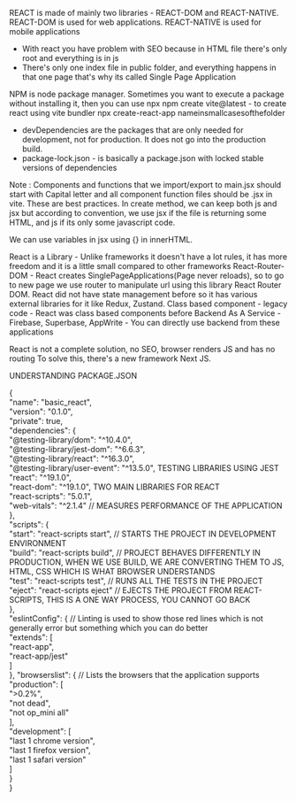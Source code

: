 REACT is made of mainly two libraries - REACT-DOM and REACT-NATIVE. REACT-DOM is used for web applications. REACT-NATIVE is used for mobile applications
- With react you have problem with SEO because in HTML file there's only root and everything is in js
- There's only one index file in public folder, and everything happens in that one page that's why its called Single Page Application
  
NPM is node package manager. Sometimes you want to execute a package without installing it, then you can use npx
npm create vite@latest - to create react using vite bundler
npx create-react-app nameinsmallcasesofthefolder 


- devDependencies are the packages that are only needed for development, not for production. It does not go into the production build.
- package-lock.json - is basically a package.json with locked stable versions of dependencies


Note : Components and functions that we import/export to main.jsx should start with Capital letter and all component function files should be .jsx in vite. These are best practices. In create method, we can keep both js and jsx but according to convention, we use jsx if the file is returning some HTML, and js if its only some javascript code.

We can use variables in jsx using {} in innerHTML.




React is a Library - Unlike frameworks it doesn't have a lot rules, it has more freedom and it is a little small compared to other frameworks
React-Router-DOM - React creates SinglePageApplications(Page never reloads), so to go to new page we use router to manipulate url using this library React Router DOM. 
React did not have state management before so it has various external libraries for it like Redux, Zustand. 
Class based component - legacy code - React was class based components before
Backend As A Service - Firebase, Superbase, AppWrite - You can directly use backend from these applications

React is not a complete solution, no SEO, browser renders JS and has no routing
To solve this, there's a new framework Next JS. 




UNDERSTANDING PACKAGE.JSON

{  
  "name": "basic_react",  
  "version": "0.1.0",  
  "private": true,  
  "dependencies": {  
    "@testing-library/dom": "^10.4.0",  
    "@testing-library/jest-dom": "^6.6.3",  
    "@testing-library/react": "^16.3.0",  
    "@testing-library/user-event": "^13.5.0", TESTING LIBRARIES USING JEST  
    "react": "^19.1.0",  
    "react-dom": "^19.1.0", TWO MAIN LIBRARIES FOR REACT  
    "react-scripts": "5.0.1",  
    "web-vitals": "^2.1.4"   // MEASURES PERFORMANCE OF THE APPLICATION  
  },  
  "scripts": {  
    "start": "react-scripts start", // STARTS THE PROJECT IN DEVELOPMENT ENVIRONMENT  
    "build": "react-scripts build", // PROJECT BEHAVES DIFFERENTLY IN PRODUCTION, WHEN WE USE BUILD, WE ARE CONVERTING THEM TO JS, HTML, CSS WHICH IS WHAT BROWSER UNDERSTANDS  
    "test": "react-scripts test",   // RUNS ALL THE TESTS IN THE PROJECT  
    "eject": "react-scripts eject" // EJECTS THE PROJECT FROM REACT-SCRIPTS, THIS IS A ONE WAY PROCESS, YOU CANNOT GO BACK   
  },  
  "eslintConfig": { // Linting is used to show those red lines which is not generally error but something which you can do better  
    "extends": [  
      "react-app",  
      "react-app/jest"  
    ]  
  },
  "browserslist": { // Lists the browsers that the application supports  
    "production": [  
      ">0.2%",     
       "not dead",  
      "not op_mini all"  
    ],  
    "development": [  
      "last 1 chrome version",  
      "last 1 firefox version",  
      "last 1 safari version"  
    ]  
  }   
}  

